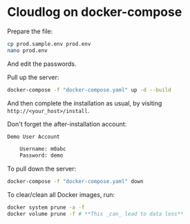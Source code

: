 # Cloudlog on docker-compose

Prepare the file:

```sh
cp prod.sample.env prod.env
nano prod.env
```

And edit the passwords.

Pull up the server:

```sh
docker-compose -f "docker-compose.yaml" up -d --build
```

And then complete the installation as usual, by visiting
`http://<your_host>/install`.

Don't forget the after-installation account:

```txt
Demo User Account

    Username: m0abc
    Password: demo
```

To pull down the server:

```sh
docker-compose -f "docker-compose.yaml" down
```

To clear/clean all Docker images, run:

```sh
docker system prune -a -f
docker volume prune -f # **This _can_ lead to data loss**
```

